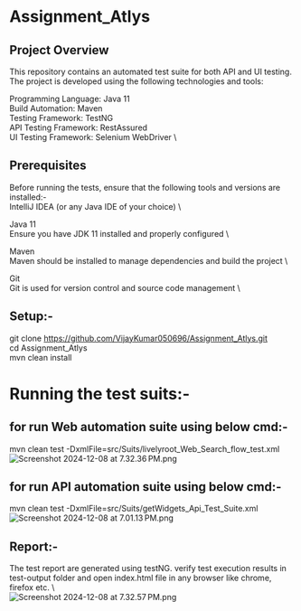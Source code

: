# Assignment_Atlys

## Project Overview
This repository contains an automated test suite for both API and UI testing. The project is developed using the following technologies and tools:

Programming Language: Java 11 \
Build Automation: Maven \
Testing Framework: TestNG \
API Testing Framework: RestAssured \
UI Testing Framework: Selenium WebDriver \

## Prerequisites
Before running the tests, ensure that the following tools and versions are installed:- \
IntelliJ IDEA (or any Java IDE of your choice) \

Java 11 \
Ensure you have JDK 11 installed and properly configured \

Maven \
Maven should be installed to manage dependencies and build the project \

Git \
Git is used for version control and source code management \

## Setup:-
git clone https://github.com/VijayKumar050696/Assignment_Atlys.git \
cd Assignment_Atlys \
mvn clean install 



# Running the test suits:- 
## for run Web automation suite using below cmd:- 
mvn clean test -DxmlFile=src/Suits/livelyroot_Web_Search_flow_test.xml \
![Screenshot 2024-12-08 at 7.32.36 PM.png](..%2F..%2F..%2F..%2FDesktop%2FScreenshot%202024-12-08%20at%207.32.36%E2%80%AFPM.png) 

## for run API automation suite using below cmd:-
mvn clean test -DxmlFile=src/Suits/getWidgets_Api_Test_Suite.xml \
![Screenshot 2024-12-08 at 7.01.13 PM.png](..%2F..%2F..%2F..%2FDesktop%2FScreenshot%202024-12-08%20at%207.01.13%E2%80%AFPM.png) 


## Report:-
The test report are generated using testNG. verify test execution results in test-output folder and open index.html file in any browser like chrome, firefox etc. \  
![Screenshot 2024-12-08 at 7.32.57 PM.png](..%2F..%2F..%2F..%2FDesktop%2FScreenshot%202024-12-08%20at%207.32.57%E2%80%AFPM.png) 


